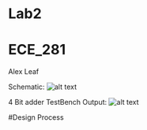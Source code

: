 Lab2
====

ECE_281
=======

Alex Leaf

Schematic:
![alt text](http://i57.tinypic.com/2ij6zk4.png)


4 Bit adder TestBench Output:
![alt text](http://i57.tinypic.com/w9y2d2.png)


#Design Process

